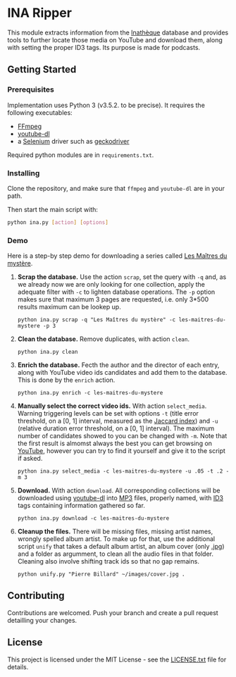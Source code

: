 # INA Ripper

This module extracts information from the [Inathèque](http://inatheque.ina.fr/)
database and provides tools to further locate those media on YouTube and
download them, along with setting the proper ID3 tags. Its purpose is made for
podcasts.

## Getting Started

### Prerequisites

Implementation uses Python 3 (v3.5.2. to be precise). It requires the following
executables:

 - [FFmpeg](https://www.ffmpeg.org/)
 - [youtube-dl](https://youtube-dl.org/)
 - a [Selenium](https://selenium-python.readthedocs.io/) driver such as [geckodriver](https://github.com/mozilla/geckodriver/releases)

Required python modules are in `requirements.txt`.

### Installing

Clone the repository, and make sure that `ffmpeg` and `youtube-dl` are in your path.

Then start the main script with:

```bash
python ina.py [action] [options]
```

### Demo

Here is a step-by step demo for downloading a series called [Les Maîtres du mystère](https://fr.wikipedia.org/wiki/Les_Maîtres_du_mystère).

1. **Scrap the database.** Use the action `scrap`, set the query with `-q` and, as we already now we are only looking for one collection, apply the adequate filter with `-c` to lighten database operations. The `-p` option makes sure that maximum 3 pages are requested, i.e. only 3*500 results maximum can be lookep up.

    ```
    python ina.py scrap -q "Les Maîtres du mystère" -c les-maitres-du-mystere -p 3
    ```

2. **Clean the database.** Remove duplicates, with action `clean`.

    ```
    python ina.py clean
    ```

3. **Enrich the database.** Fecth the author and the director of each entry, along with YouTube video ids candidates and add them to the database. This is done by the `enrich` action.

    ```
    python ina.py enrich -c les-maitres-du-mystere
    ```

4. **Manually select the correct video ids.** With action `select_media`. Warning triggering levels can be set with options `-t` (title error threshold, on a [0, 1] interval, measured as the [Jaccard index](https://en.wikipedia.org/wiki/Jaccard_index)) and `-u` (relative duration error threshold, on a [0, 1] interval). The maximum number of candidates showed to you can be changed with `-m`. Note that the first result is almomst always the best you can get browsing on [YouTube](https://www.youtube.com), however you can try to find it yourself and give it to the script if asked.

    ```
    python ina.py select_media -c les-maitres-du-mystere -u .05 -t .2 -m 3
    ```

5. **Download.** With action `download`. All corresponding collections will be downloaded using [youtube-dl](https://youtube-dl.org/) into [MP3](https://en.wikipedia.org/wiki/MP3) files, properly named, with [ID3](https://en.wikipedia.org/wiki/ID3) tags containing information gathered so far.

    ```
    python ina.py download -c les-maitres-du-mystere
    ```

6. **Cleanup the files.** There will be missing files, missing artist names, wrongly spelled album artist. To make up for that, use the additional script `unify` that takes a default album artist, an album cover (only [.jpg](https://en.wikipedia.org/wiki/JPEG)) and a folder as argumment, to clean all the audio files in that folder. Cleaning also involve shifting track ids so that no gap remains.

    ```
    python unify.py "Pierre Billard" ~/images/cover.jpg .
    ```

## Contributing

Contributions are welcomed. Push your branch and create a pull request detailling your changes.

## License

This project is licensed under the MIT License - see the [LICENSE.txt](LICENSE.txt) file for details.
